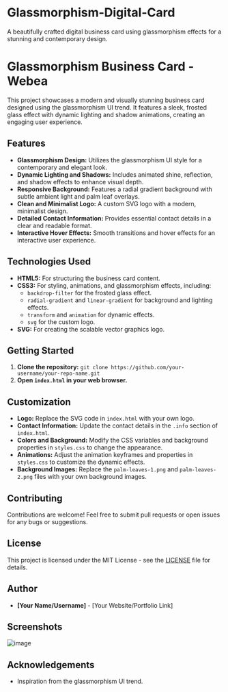 # Glassmorphism-Digital-Card
A beautifully crafted digital business card using glassmorphism effects for a stunning and contemporary design.



# Glassmorphism Business Card - Webea

This project showcases a modern and visually stunning business card designed using the glassmorphism UI trend. It features a sleek, frosted glass effect with dynamic lighting and shadow animations, creating an engaging user experience.

## Features

-   **Glassmorphism Design:** Utilizes the glassmorphism UI style for a contemporary and elegant look.
-   **Dynamic Lighting and Shadows:** Includes animated shine, reflection, and shadow effects to enhance visual depth.
-   **Responsive Background:** Features a radial gradient background with subtle ambient light and palm leaf overlays.
-   **Clean and Minimalist Logo:** A custom SVG logo with a modern, minimalist design.
-   **Detailed Contact Information:** Provides essential contact details in a clear and readable format.
-   **Interactive Hover Effects:** Smooth transitions and hover effects for an interactive user experience.

## Technologies Used

-   **HTML5:** For structuring the business card content.
-   **CSS3:** For styling, animations, and glassmorphism effects, including:
    -   `backdrop-filter` for the frosted glass effect.
    -   `radial-gradient` and `linear-gradient` for background and lighting effects.
    -   `transform` and `animation` for dynamic effects.
    -   `svg` for the custom logo.
-   **SVG:** For creating the scalable vector graphics logo.

## Getting Started

1.  **Clone the repository:** `git clone https://github.com/your-username/your-repo-name.git`
2.  **Open `index.html` in your web browser.**

## Customization

-   **Logo:** Replace the SVG code in `index.html` with your own logo.
-   **Contact Information:** Update the contact details in the `.info` section of `index.html`.
-   **Colors and Background:** Modify the CSS variables and background properties in `styles.css` to change the appearance.
-   **Animations:** Adjust the animation keyframes and properties in `styles.css` to customize the dynamic effects.
-   **Background Images:** Replace the `palm-leaves-1.png` and `palm-leaves-2.png` files with your own background images.

## Contributing

Contributions are welcome! Feel free to submit pull requests or open issues for any bugs or suggestions.

## License

This project is licensed under the MIT License - see the [LICENSE](LICENSE) file for details.

## Author

-   **[Your Name/Username]** - [Your Website/Portfolio Link]

## Screenshots

![image](https://github.com/user-attachments/assets/f704f9a4-3f3c-4bb5-b16c-7d1d7c78f667)

## Acknowledgements

-   Inspiration from the glassmorphism UI trend.

